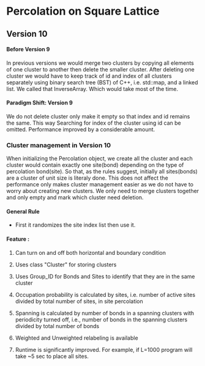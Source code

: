 # Percolation on Square Lattice
## Version 10

#### Before Version 9
In previous versions we would merge two clusters by copying all
 elements of one cluster to another then delete the smaller 
 cluster. After deleting one cluster we would have to keep track 
 of id and index of all clusters separately using binary search tree
  (BST) of C++, i.e. std::map, and a linked list. We called that InverseArray.
   Which would take most of the time.
   
#### Paradigm Shift: Version 9
We do not delete cluster only make it empty so that index and id remains the same.
This way Searching for index of the cluster using id can be omitted.
Performance improved by a considerable amount.
       
### Cluster management in Version 10
When initializing the Percolation object, we create all the cluster 
and each cluster would contain exactly one site(bond) depending on the 
type of percolation bond(site). So that, as the rules suggest, initially 
all sites(bonds) are a cluster of unit size is literaly done. 
This does not affect the performance only makes cluster management easier
as we do not have to worry about creating new clusters. We only need to merge
clusters together and only empty and mark which cluster need deletion.


#### General Rule
 * First it randomizes the site index list then use it.

 

#### Feature :
1. Can turn on and off both horizontal and boundary condition

2. Uses class "Cluster" for storing clusters

3. Uses Group_ID for Bonds and Sites to identify that they are in the same cluster

4. Occupation probability is calculated by sites,
  i.e. number of active sites divided by total number of sites, in site percolation
 
5. Spanning is calculated by number of bonds in a spanning clusters with periodicity turned off,
       i.e., number of bonds in the spanning clusters divided by total number of bonds
 
6. Weighted and Unweighted relabeling is available

7. Runtime is significantly improved. For example, if L=1000 program will take ~5 sec to place all sites.
